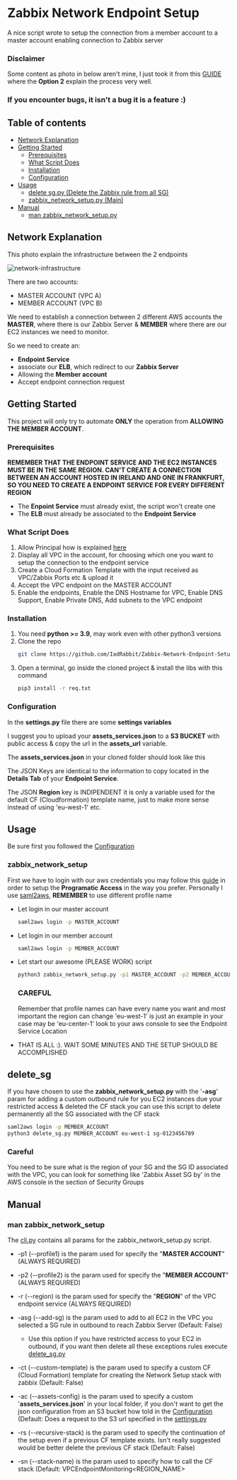 # Zabbix Network Endpoint Setup
A nice script wrote to setup the connection from a member account to a master account enabling connection to Zabbix server

### Disclaimer

Some content as photo in below aren't mine, I just took it from this [GUIDE](https://tomgregory.com/cross-account-vpc-access-in-aws/#Option_2_VPC_endpoint_service_PrivateLink_cross-account_access) where the **Option 2** explain the process very well.

### If you encounter bugs, it isn't a bug it is a feature :)

<!-- TABLE OF CONTENTS -->

## Table of contents

   * [Network Explanation](#network-explanation)
   * [Getting Started](#getting-started)
      * [Prerequisites](#prerequisites)
      * [What Script Does](#what-script-does)
      * [Installation](#installation)
      * [Configuration](#configuration)
   * [Usage](#usage)
      * [delete sg.py (Delete the Zabbix rule from all SG)](#delete_sg)
      * [zabbix_network_setup.py (Main)](#zabbix_network_setup)
   * [Manual](#manual)
      * [man zabbix_network_setup.py](#man-zabbix_network_setup)

 ## Network Explanation

This photo explain the infrastructure between the 2 endpoints

![network-infrastructure](https://lucid.app/publicSegments/view/3d4ad304-ad6f-4439-b679-43820b5f15e5/image.png)

There are two accounts:
* MASTER ACCOUNT (VPC A)
* MEMBER ACCOUNT (VPC B)

We need to establish a connection between 2 different AWS accounts the **MASTER**, where there is our Zabbix Server & **MEMBER** where there are our EC2 instances we need to monitor.

So we need to create an:
* **Endpoint Service**
* associate our **ELB**, which redirect to our **Zabbix Server**
* Allowing the **Member account**
* Accept endpoint connection request

## Getting Started

This project will only try to automate **ONLY** the operation from **ALLOWING THE MEMBER ACCOUNT**.

### Prerequisites

**REMEMBER THAT THE ENDPOINT SERVICE AND THE EC2 INSTANCES MUST BE IN THE SAME REGION. CAN'T CREATE A CONNECTION BETWEEN AN ACCOUNT HOSTED IN IRELAND AND ONE IN FRANKFURT, SO YOU NEED TO CREATE A ENDPOINT SERVICE FOR EVERY DIFFERENT REGION**

* The **Enpoint Service** must already exist, the script won't create one
* The **ELB** must already be associated to the **Endpoint Service**

### What Script Does

1. Allow Principal how is explained [here](https://docs.aws.amazon.com/vpc/latest/privatelink/add-endpoint-service-permissions.html)
2. Display all VPC in the account, for choosing which one you want to setup the connection to the endpoint service
3. Create a Cloud Formation Template with the input received as VPC/Zabbix Ports etc & upload it
4. Accept the VPC endpoint on the MASTER ACCOUNT
5. Enable the endpoints, Enable the DNS Hostname for VPC, Enable DNS Support, Enable Private DNS, Add subnets to the VPC endpoint

### Installation

1. You need **python >= 3.9**, may work even with other python3 versions
2. Clone the repo
   ```sh
   git clone https://github.com/IadRabbit/Zabbix-Network-Endpoint-Setup.git
   ```
3. Open a terminal, go inside the cloned project & install the libs with this command
    ```sh
    pip3 install -r req.txt
    ```
 
 ### Configuration
 
 In the **settings.py** file there are some **settings variables**
 
 

I suggest you to upload your **assets_services.json** to a **S3 BUCKET** with public access & copy the url in the **assets_url** variable.

The **assets_services.json** in your cloned folder should look like this



The JSON Keys are identical to the information to copy located in the **Details Tab** of your **Endpoint Service**.

The JSON **Region** key is INDIPENDENT it is only a variable used for the default CF (Cloudformation) template name, just to make more sense instead of using 'eu-west-1' etc.

## Usage

Be sure first you followed the [Configuration](#configuration)

### zabbix_network_setup

First we have to login with our aws credentials you may follow this [guide](https://docs.aws.amazon.com/cli/latest/userguide/cli-chap-configure.html) in order to setup the **Programatic Access** in the way you prefer. Personally I use [saml2aws](https://github.com/Versent/saml2aws), **REMEMBER** to use different profile name

  * Let login in our master account

     ```sh
     saml2aws login -p MASTER_ACCOUNT
     ```

  * Let login in our member account

     ```sh
     saml2aws login -p MEMBER_ACCOUNT
     ```
     
  * Let start our awesome (PLEASE WORK) script

    ```sh
    python3 zabbix_network_setup.py -p1 MASTER_ACCOUNT -p2 MEMBER_ACCOUNT -r eu-west-1
    ```
    
    ### CAREFUL

    Remember that profile names can have every name you want and most important the region can change 'eu-west-1' is just an example in your case may be 'eu-center-1' look to your aws console to see the Endpoint Service Location
   
  * THAT IS ALL :). WAIT SOME MINUTES AND THE SETUP SHOULD BE ACCOMPLISHED

## delete_sg

If you have chosen to use the **zabbix_network_setup.py** with the '**-asg**' param for adding a custom outbound rule for you EC2 instances due your restricted access & deleted the CF stack you can use this script to delete permanently all the SG associated with the CF stack

```sh
saml2aws login -p MEMBER_ACCOUNT
python3 delete_sg.py MEMBER_ACCOUNT eu-west-1 sg-0123456789
```

  ### Careful
  You need to be sure what is the region of your SG and the SG ID associated with the VPC, you can look for something like 'Zabbix Asset SG by' in the AWS console in the section of Security Groups

## Manual

### man zabbix_network_setup

  The [cli.py](https://github.com/IadRabbit/Zabbix-Network-Endpoint-Setup/blob/main/cli.py) contains all params for the zabbix_network_setup.py script.
  
  * -p1 (--profile1) is the param used for specify the "**MASTER ACCOUNT**" (ALWAYS REQUIRED)
  * -p2 (--profile2) is the param used for specify the "**MEMBER ACCOUNT**" (ALWAYS REQUIRED)
  * -r (--region) is the param used for specify the "**REGION**" of the VPC endpoint service (ALWAYS REQUIRED)
  * -asg (--add-sg) is the param used to add to all EC2 in the VPC you selected a SG rule in outbound to reach Zabbix Server (Default: False)
    * Use this option if you have restricted access to your EC2 in outbound, if you want then delete all these exceptions rules execute [delete_sg.py](https://github.com/IadRabbit/Zabbix-Network-Endpoint-Setup/blob/main/delete_sg.py)

  * -ct (--custom-template) is the param used to specify a custom CF (Cloud Formation) template for creating the Network Setup stack with zabbix (Default: False)
  * -ac (--assets-config) is the param used to specify a custom '**assets_services.json**' in your local folder, if you don't want to get the json configuration from an S3 bucket how told in the [Configuration](#configuration) (Default: Does a request to the S3 url specified in the [settings.py](https://github.com/IadRabbit/Zabbix-Network-Endpoint-Setup/blob/main/settings.py)
  * -rs (--recursive-stack) is the param used to specify the continuation of the setup even if a previous CF template exists. Isn't really suggested would be better delete the previous CF stack (Default: False)
  * -sn (--stack-name) is the param used to specify how to call the CF stack (Default: VPCEndpointMonitoring<REGION_NAME>

